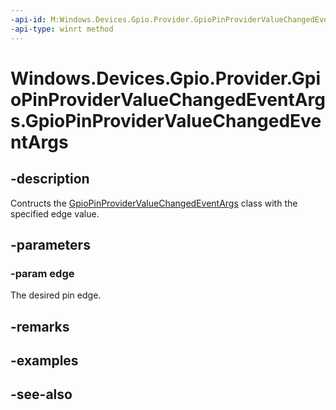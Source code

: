 ```yaml
---
-api-id: M:Windows.Devices.Gpio.Provider.GpioPinProviderValueChangedEventArgs.#ctor(Windows.Devices.Gpio.Provider.ProviderGpioPinEdge)
-api-type: winrt method
---
```


<!-- Method syntax
public GpioPinProviderValueChangedEventArgs(Windows.Devices.Gpio.Provider.ProviderGpioPinEdge edge)
-->

# Windows.Devices.Gpio.Provider.GpioPinProviderValueChangedEventArgs.GpioPinProviderValueChangedEventArgs

## -description
Contructs the [GpioPinProviderValueChangedEventArgs](gpiopinprovidervaluechangedeventargs.md) class with the specified edge value.

## -parameters
### -param edge
The desired pin edge.

## -remarks

## -examples

## -see-also
